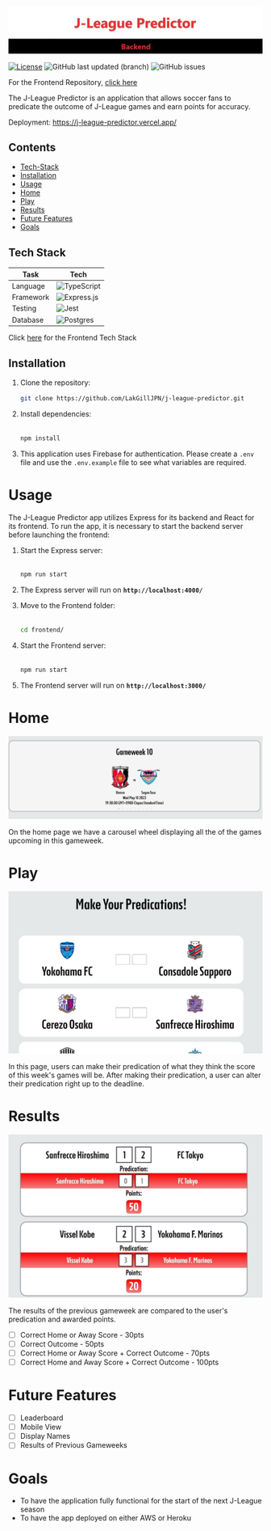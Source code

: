 <img src="/images\frontend-header-white.jpg" alt="Header" title="Header">

[![License](https://img.shields.io/badge/license-MIT-blue.svg)](LICENSE) ![GitHub last updated (branch)](https://img.shields.io/github/last-commit/LakGillJPN/j-league-backend) ![GitHub issues](https://img.shields.io/github/issues/LakGillJPN/j-league-backend) 

For the Frontend Repository, [click here](https://github.com/LakGillJPN/j-league-predictor)

The J-League Predictor is an application that allows soccer fans to predicate the outcome of J-League games and earn points for accuracy.

Deployment: https://j-league-predictor.vercel.app/

## Contents
- [Tech-Stack](#tech-stack)
- [Installation](#installation)
- [Usage](#usage)
- [Home](#home)
- [Play](#play)
- [Results](#results)
- [Future Features](#future-features)
- [Goals](#goals)

## Tech Stack 

| Task       | Tech        |
| ---------- | ----------- |
| Language  | ![TypeScript](https://img.shields.io/badge/typescript-%23007ACC.svg?style=for-the-badge&logo=typescript&logoColor=white)  |
|  Framework  | ![Express.js](https://img.shields.io/badge/express.js-%23404d59.svg?style=for-the-badge&logo=express&logoColor=%2361DAFB)   |
|  Testing  | ![Jest](https://img.shields.io/badge/-jest-%23C21325?style=for-the-badge&logo=jest&logoColor=white)  |
|  Database | ![Postgres](https://img.shields.io/badge/postgres-%23316192.svg?style=for-the-badge&logo=postgresql&logoColor=white) |

Click [here](https://github.com/LakGillJPN/j-league-predictor#tech-stack) for the Frontend Tech Stack 




## Installation

1. Clone the repository:

   ```bash
   git clone https://github.com/LakGillJPN/j-league-predictor.git

   ```

2. Install dependencies:
    
    ```bash
    
    npm install 
    
    ```

3. This application uses Firebase for authentication. Please create a `.env` file and use the `.env.example` file to see what variables are required.

# Usage

The J-League Predictor app utilizes Express for its backend and React for its frontend. To run the app, it is necessary to start the backend server before launching the frontend:

1. Start the Express server:

    ```bash
    
    npm run start
    
    ```
    
2. The Express server will run on  **`http://localhost:4000/`**

3. Move to the Frontend folder:

    ```bash
    
    cd frontend/
    
    ```
4. Start the Frontend server:

    ```bash
    
    npm run start
    
    ```
    
5. The Frontend server will run on  **`http://localhost:3000/`**



# Home
<img src="/images\homepage.jpg" alt="Homepage" title="Homepage">

On the home page we have a carousel wheel displaying all the of the games upcoming in this gameweek.

# Play
<img src="/images\play_page.jpg" alt="Play" title="Play">

In this page, users can make their predication of what they think the score of this week's games will be. After making their predication, a user can alter their predication right up to the deadline.

# Results
<img src="/images\results.jpg" alt="Results" title="Results">

The results of the previous gameweek are compared to the user's predication and awarded points. 

- [ ] Correct Home or Away Score - 30pts
- [ ] Correct Outcome - 50pts
- [ ] Correct Home or Away Score + Correct Outcome - 70pts
- [ ] Correct Home and Away Score + Correct Outcome - 100pts

# Future Features
- [ ] Leaderboard
- [ ] Mobile View
- [ ] Display Names
- [ ] Results of Previous Gameweeks

# Goals
- To have the application fully functional for the start of the next J-League season
- To have the app deployed on either AWS or Heroku


<!---
```
j-league-predictor
├─ .git
├─ .gitignore
├─ backend
│  ├─ index.ts
│  ├─ knex.ts
│  ├─ server.ts
│  └─ tests
│     └─ server.test.ts
├─ db
│  ├─ migrations
│  │  ├─ 20230331132652_fixtures.ts
│  │  ├─ 20230410060443_users.ts
│  │  ├─ 20230415013729_predications.ts
│  │  ├─ 20230415020325_points.ts
│  │  └─ 20230419022140_overall.ts
│  └─ seeds
│     └─ fixture-seed.ts
├─ environment.d.ts
├─ fixtures.ts
├─ frontend
│  ├─ .gitignore
│  ├─ package.json
│  ├─ public
│  │  ├─ images
│  │  │  └─ favicon.ico
│  │  ├─ index.html
│  │  └─ manifest.json
│  ├─ README.md
│  └─ src
│     ├─ App.css
│     ├─ App.tsx
│     ├─ components
│     │  ├─ CountdownTimer.jsx
│     │  ├─ FixturesCarousel.css
│     │  ├─ FixturesCarousel.tsx
│     │  ├─ Footer.css
│     │  ├─ Footer.tsx
│     │  ├─ Header.css
│     │  ├─ Header.tsx
│     │  ├─ Navbar.css
│     │  ├─ Navbar.tsx
│     │  └─ Warning.tsx
│     ├─ context
│     │  ├─ AuthContext.tsx
│     │  └─ ProtectedRoute.tsx
│     ├─ firebase
│     │  └─ firebase.ts
│     ├─ fonts
│     │  └─ j-league
│     │     ├─ JLEAGUEKICK-BoldCondensed.eot
│     │     ├─ JLEAGUEKICK-BoldCondensed.ttf
│     │     ├─ JLEAGUEKICK-BoldCondensed.woff
│     │     ├─ JLEAGUEKICK-BoldCondensed.woff2
│     │     └─ stylesheet.css
│     ├─ index.css
│     ├─ index.tsx
│     ├─ pages
│     │  ├─ Home.css
│     │  ├─ Home.tsx
│     │  ├─ Login.css
│     │  ├─ Login.tsx
│     │  ├─ Play.css
│     │  ├─ Play.tsx
│     │  ├─ Results.css
│     │  ├─ Results.tsx
│     │  ├─ SignUp.css
│     │  ├─ SignUp.tsx
│     │  ├─ Submitted.css
│     │  └─ Submitted.tsx
│     └─ utils
│        ├─ get-date.ts
│        ├─ get-fixtures.ts
│        ├─ get-gameweek.ts
│        ├─ get-predications.ts
│        ├─ get-results.ts
│        ├─ get-total.ts
│        └─ scoreGen.ts
├─ globals.d.ts
├─ images
│  ├─ header.jpg
│  ├─ homepage.jpg
│  ├─ jleague favicon.png
│  ├─ play_page.jpg
│  └─ results.jpg
├─ jest.config.js
├─ knexfile.ts
├─ package.json
├─ README.md
└─ tsconfig.json

```
--->
